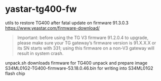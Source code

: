 # yastar-tg400-fw

utils to restore TG400 after fatal update on firmware 91.3.0.3
  https://www.yeastar.com/firmware-download/
> Important: before using the TG V3 firmware 91.2.0.4 to upgrade, please make sure
> your TG gateway’s firmware version is 91.X.X.X or its SN starts with 331; using 
> this firmware on a non-V3 gateway will result in system crash.

unpack.sh
  downloads firmware for TG400 unpack and prepare image S34ML01G2-TG400-firmware-53.18.0.46.bin
  for writing into S34ML01G2 flash chip

